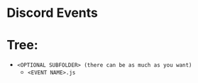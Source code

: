 # Discord Events

# Tree:
* `<OPTIONAL SUBFOLDER> (there can be as much as you want)`
  * `<EVENT NAME>.js`